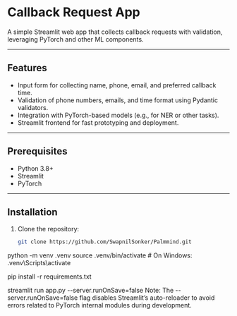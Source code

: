 # Callback Request App

A simple Streamlit web app that collects callback requests with validation, leveraging PyTorch and other ML components.

---

## Features

- Input form for collecting name, phone, email, and preferred callback time.
- Validation of phone numbers, emails, and time format using Pydantic validators.
- Integration with PyTorch-based models (e.g., for NER or other tasks).
- Streamlit frontend for fast prototyping and deployment.

---

## Prerequisites

- Python 3.8+
- Streamlit
- PyTorch

---

## Installation

1. Clone the repository:

   ```bash
   git clone https://github.com/SwapnilSonker/Palmmind.git
   
python -m venv .venv
source .venv/bin/activate  # On Windows: .venv\Scripts\activate

pip install -r requirements.txt


streamlit run app.py --server.runOnSave=false
Note: The --server.runOnSave=false flag disables Streamlit’s auto-reloader to avoid errors related to PyTorch internal modules during development.
